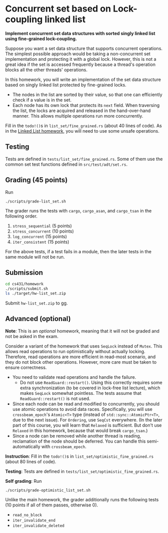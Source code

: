 # Concurrent set based on Lock-coupling linked list
**Implement concurrent set data structures with sorted singly linked list using fine-grained lock-coupling.**

Suppose you want a set data structure that supports concurrent operations.
The simplest possible approach would be taking a non-concurrent set implementation and protecting it with a global lock.
However, this is not a great idea if the set is accessed frequently because a thread's operation blocks all the other threads' operations.

In this homework, you will write an implementation of the set data structure based on singly linked list protected by fine-grained locks.
* The nodes in the list are sorted by their value, so that one can efficiently check if a value is in the set.
* Each node has its own lock that protects its `next` field.
  When traversing the list, the locks are acquired and released in the hand-over-hand manner.
  This allows multiple operations run more concurrently.

Fill in the `todo!()`s in `list_set/fine_grained.rs` (about 40 lines of code).
As in the [Linked List homework](./linked_list.md), you will need to use some unsafe operations.

## Testing
Tests are defined in `tests/list_set/fine_grained.rs`.
Some of them use the common set test functions defined in `src/test/adt/set.rs`.

## Grading (45 points)
Run
```
./scripts/grade-list_set.sh
```

The grader runs the tests
with `cargo`, `cargo_asan`, and `cargo_tsan` in the following order.
1. `stress_sequential` (5 points)
1. `stress_concurrent` (10 points)
1. `log_concurrent` (15 points)
1. `iter_consistent` (15 points)

For the above tests, if a test fails in a module, then the later tests in the same module will not be run.

## Submission
```sh
cd cs431/homework
./scripts/submit.sh
ls ./target/hw-list_set.zip
```

Submit `hw-list_set.zip` to gg.

## Advanced (optional)
**Note**: This is an *optional* homework, meaning that it will not be graded and not be asked in the exam.

Consider a variant of the homework that uses `SeqLock` instead of `Mutex`.
This allows read operations to run optimistically without actually locking.
Therefore, read operations are more efficient in read-most scenario, and
they do not block other operations.
However, more care must be taken to ensure correctness.
  * You need to validate read operations and handle the failure.
      * Do not use `ReadGuard::restart()`.
        Using this correctly requires some extra synchronization
        (to be covered in lock-free list lecture),
        which makes `SeqLock` somewhat pointless.
        The tests assume that `ReadGuard::restart()` is not used.
  * Since each node can be read and modified to concurrently,
    you should use atomic operations to avoid data races.
    Specifically, you will use `crossbeam_epoch`'s `Atomic<T>` type
    (instead of `std::sync::AtomicPtr<T>`, due to the next issue).
    For `Ordering`, use `SeqCst` everywhere.
    (In the later part of this course, you will learn that `Relaxed` is sufficient.
    But don't use `Relaxed` in this homework, because that would break `cargo_tsan`.)
  * Since a node can be removed while another thread is reading,
    reclamation of the node should be deferred.
    You can handle this semi-automatically with `crossbeam_epoch`.

**Instruction**: Fill in the `todo!()`s in `list_set/optimistic_fine_grained.rs` (about 80 lines of code).

**Testing**: Tests are defined in `tests/list_set/optimistic_fine_grained.rs`.

**Self grading**:
Run
```
./scripts/grade-optimistic_list_set.sh
```

Unlike the main homework, the grader additionally runs the following tests
(10 points if all of them passes, otherwise 0).
* `read_no_block`
* `iter_invalidate_end`
* `iter_invalidate_deleted`
